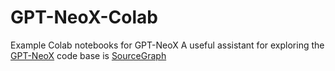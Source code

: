 # GPT-NeoX-Colab
Example Colab notebooks for GPT-NeoX
A useful assistant for exploring the [GPT-NeoX](https://github.com/EleutherAI/gpt-neox) code base is [SourceGraph](https://sourcegraph.com/github.com/EleutherAI/gpt-neox)
